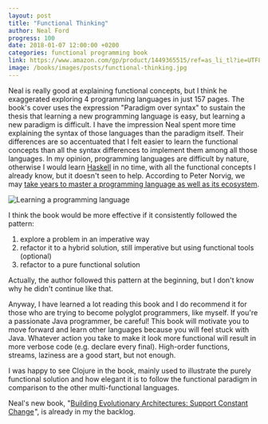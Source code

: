 ```yaml
---
layout: post
title: "Functional Thinking"
author: Neal Ford
progress: 100
date: 2018-01-07 12:00:00 +0200
categories: functional programming book
link: https://www.amazon.com/gp/product/1449365515/ref=as_li_tl?ie=UTF8&camp=1789&creative=9325&creativeASIN=1449365515&linkCode=as2&tag=c03ce-20&linkId=ebebe602d6240e6b33784bb2de8a06e4
image: /books/images/posts/functional-thinking.jpg
---
```


Neal is really good at explaining functional concepts, but I think he exaggerated exploring 4 programming languages in just 157 pages. The book's cover uses the expression "Paradigm over syntax" to sustain the thesis that learning a new programming language is easy, but learning a new paradigm is difficult. I have the impression Neal spent more time explaining the syntax of those languages than the paradigm itself. Their differences are so accentuated that I felt easier to learn the functional concepts than all the syntax differences to implement them among all those languages. In my opinion, programming languages are difficult by nature, otherwise I would learn [Haskell] in no time, with all the functional concepts I already know, but it doesn't seen to help. According to Peter Norvig, we may [take years to master a programming language as well as its ecosystem][peter-norvig].

![Learning a programming language](/books/images/posts/programming.jpg)

I think the book would be more effective if it consistently followed the pattern:

1. explore a problem in an imperative way
2. refactor it to a hybrid solution, still imperative but using functional tools (optional)
3. refactor to a pure functional solution

Actually, the author followed this pattern at the beginning, but I don't know why he didn't continue like that.

Anyway, I have learned a lot reading this book and I do recommend it for those who are trying to become polyglot programmers, like myself. If you're a passionate Java programmer, be careful! This book will motivate you to move forward and learn other languages because you will feel stuck with Java. Whatever action you take to make it look more functional will result in more verbose code (e.g. declare every final). High-order functions, streams, laziness are a good start, but not enough.

I was happy to see Clojure in the book, mainly used to illustrate the purely functional solution and how elegant it is to follow the functional paradigm in comparison to the other multi-functional languages.

Neal's new book, "<a target="_blank" href="https://www.amazon.com/gp/product/1491986360/ref=as_li_tl?ie=UTF8&camp=1789&creative=9325&creativeASIN=1491986360&linkCode=as2&tag=c03ce-20&linkId=3cb8f263e1d0f22220d0b37acaa92ad1">Building Evolutionary Architectures: Support Constant Change</a><img src="//ir-na.amazon-adsystem.com/e/ir?t=c03ce-20&l=am2&o=1&a=1491986360" width="1" height="1" border="0" alt="" style="border:none !important; margin:0px !important;" />", is already in my the backlog.

[Haskell]: https://www.haskell.org
[peter-norvig]: https://www.norvig.com/21-days.html
